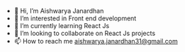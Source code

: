 - 👋 Hi, I’m Aishwarya Janardhan
- 👀 I’m interested in Front end development
- 🌱 I’m currently learning React Js
- 💞️ I’m looking to collaborate on React Js projects
- 📫 How to reach me aishwarya.janardhan31@gmail.com

<!---
aishj2000/aishj2000 is a ✨ special ✨ repository because its `README.md` (this file) appears on your GitHub profile.
You can click the Preview link to take a look at your changes.
--->
